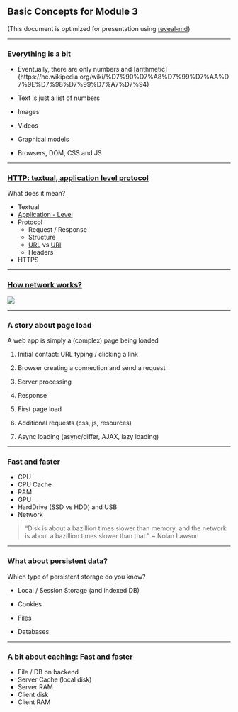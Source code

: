 
## Basic Concepts for Module 3 
(This document is optimized for presentation using [reveal-md](https://github.com/webpro/reveal-md))

---

### Everything is a [bit](https://he.wikipedia.org/wiki/%D7%A1%D7%99%D7%91%D7%99%D7%AA)
* <!-- .element: class="fragment" -->Eventually, there are only numbers and [arithmetic](https://he.wikipedia.org/wiki/%D7%90%D7%A8%D7%99%D7%AA%D7%9E%D7%98%D7%99%D7%A7%D7%94)

* Text is just a list of numbers
<!-- .element: class="fragment" -->

* Images
<!-- .element: class="fragment" -->

* Videos
<!-- .element: class="fragment" -->

* Graphical models
<!-- .element: class="fragment" -->

* Browsers, DOM, CSS and JS
<!-- .element: class="fragment" -->

---

### [HTTP: textual, application level protocol](http://icode.co.il/%D7%A4%D7%A8%D7%95%D7%98%D7%95%D7%A7%D7%95%D7%9C-http-%D7%9E%D7%93%D7%A8%D7%99%D7%9A-%D7%9C%D7%9E%D7%AA%D7%97%D7%99%D7%9C%D7%99%D7%9D/)
What does it mean?
* Textual
* [Application - Level](https://www.youtube.com/watch?v=PG9oKZdFb7w)
* Protocol
  * Request / Response
  * Structure
  * [URL](https://dev.to/flippedcoding/what-is-the-difference-between-a-uri-and-a-url-4455) vs [URI](https://stackoverflow.com/questions/723934/example-of-a-uri-that-isnt-a-url)
  * Headers
* HTTPS

---
### [How network works?](https://he.wikipedia.org/wiki/TCP/IP)

<img src="https://en.wikipedia.org/wiki/Internet_protocol_suite#/media/File:IP_stack_connections.svg">

---

### A story about page load

A web app is simply a (complex) page being loaded
1. Initial contact: URL typing / clicking a link
<!-- .element: class="fragment" -->
2. Browser creating a connection and send a request
<!-- .element: class="fragment" -->
3. Server processing
<!-- .element: class="fragment" -->
4. Response
<!-- .element: class="fragment" -->
5. First page load
<!-- .element: class="fragment" -->
6. Additional requests (css, js, resources)
<!-- .element: class="fragment" -->
7. Async loading (async/differ, AJAX, lazy loading)
<!-- .element: class="fragment" -->

---
### Fast and faster
* CPU
* CPU Cache
* RAM
* GPU
* HardDrive (SSD vs HDD) and USB
* Network

> “Disk is about a bazillion times slower than memory, and the network is about a bazillion times slower than that.”  ~ Nolan Lawson
<!-- .element: class="fragment" -->

---

### What about persistent data?
Which type of persistent storage do you know?
* Local / Session Storage (and indexed DB)
<!-- .element: class="fragment" -->

* Cookies
<!-- .element: class="fragment" -->

* Files
<!-- .element: class="fragment" -->

* Databases
<!-- .element: class="fragment" -->

---

### A bit about caching: Fast and faster
* File / DB on backend
* Server Cache (local disk)
* Server RAM
* Client disk
* Client RAM
